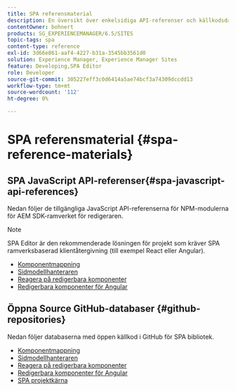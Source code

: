 ```yaml
---
title: SPA referensmaterial
description: En översikt över enkelsidiga API-referenser och källkodsdatabaser
contentOwner: bohnert
products: SG_EXPERIENCEMANAGER/6.5/SITES
topic-tags: spa
content-type: reference
exl-id: 3d66e861-aaf4-4227-b31a-3545bb3561d0
solution: Experience Manager, Experience Manager Sites
feature: Developing,SPA Editor
role: Developer
source-git-commit: 305227eff3c0d6414a5ae74bcf3a74309dccdd13
workflow-type: tm+mt
source-wordcount: '112'
ht-degree: 0%

---
```


# SPA referensmaterial {#spa-reference-materials}

## SPA JavaScript API-referenser{#spa-javascript-api-references}

Nedan följer de tillgängliga JavaScript API-referenserna för NPM-modulerna för AEM SDK-ramverket för redigeraren.

>[!NOTE]
>
>SPA Editor är den rekommenderade lösningen för projekt som kräver SPA ramverksbaserad klientåtergivning (till exempel React eller Angular).

* [Komponentmappning](https://www.npmjs.com/package/@adobe/aem-spa-component-mapping)
* [Sidmodellhanteraren](https://www.npmjs.com/package/@adobe/aem-spa-model-manager)
* [Reagera på redigerbara komponenter](https://www.npmjs.com/package/@adobe/aem-react-editable-components)
* [Redigerbara komponenter för Angular](https://www.npmjs.com/package/@adobe/aem-angular-editable-components)

## Öppna Source GitHub-databaser {#github-repositories}

Nedan följer databaserna med öppen källkod i GitHub för SPA bibliotek.

* [Komponentmappning](https://github.com/adobe/aem-spa-component-mapping)
* [Sidmodellhanteraren](https://github.com/adobe/aem-spa-page-model-manager)
* [Reagera på redigerbara komponenter](https://github.com/adobe/aem-react-editable-components)
* [Redigerbara komponenter för Angular](https://github.com/adobe/aem-angular-editable-components)
* [SPA projektkärna](https://github.com/adobe/aem-spa-project-core)
